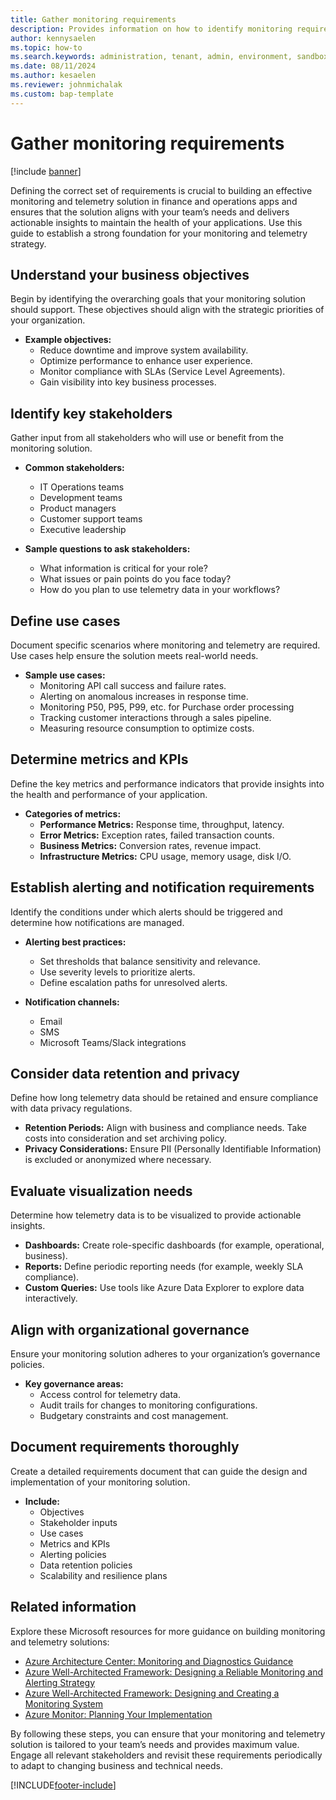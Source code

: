 ```yaml
---
title: Gather monitoring requirements
description: Provides information on how to identify monitoring requirements.  
author: kennysaelen
ms.topic: how-to
ms.search.keywords: administration, tenant, admin, environment, sandbox, telemetry
ms.date: 08/11/2024
ms.author: kesaelen
ms.reviewer: johnmichalak
ms.custom: bap-template
---
```


# Gather monitoring requirements

[!include [banner](../includes/banner.md)]

Defining the correct set of requirements is crucial to building an effective monitoring and telemetry solution in finance and operations apps and ensures that the solution aligns with your team’s needs and delivers actionable insights to maintain the health of your applications. Use this guide to establish a strong foundation for your monitoring and telemetry strategy.

## Understand your business objectives

Begin by identifying the overarching goals that your monitoring solution should support. These objectives should align with the strategic priorities of your organization.

- **Example objectives:**
  - Reduce downtime and improve system availability.
  - Optimize performance to enhance user experience.
  - Monitor compliance with SLAs (Service Level Agreements).
  - Gain visibility into key business processes.

## Identify key stakeholders

Gather input from all stakeholders who will use or benefit from the monitoring solution.

- **Common stakeholders:**
  - IT Operations teams
  - Development teams
  - Product managers
  - Customer support teams
  - Executive leadership

- **Sample questions to ask stakeholders:**
  - What information is critical for your role?
  - What issues or pain points do you face today?
  - How do you plan to use telemetry data in your workflows?

## Define use cases

Document specific scenarios where monitoring and telemetry are required. Use cases help ensure the solution meets real-world needs.

- **Sample use cases:**
  - Monitoring API call success and failure rates.
  - Alerting on anomalous increases in response time.
  - Monitoring P50, P95, P99, etc. for Purchase order processing
  - Tracking customer interactions through a sales pipeline.
  - Measuring resource consumption to optimize costs.

## Determine metrics and KPIs

Define the key metrics and performance indicators that provide insights into the health and performance of your application.

- **Categories of metrics:**
  - **Performance Metrics:** Response time, throughput, latency.
  - **Error Metrics:** Exception rates, failed transaction counts.
  - **Business Metrics:** Conversion rates, revenue impact.
  - **Infrastructure Metrics:** CPU usage, memory usage, disk I/O.

## Establish alerting and notification requirements

Identify the conditions under which alerts should be triggered and determine how notifications are managed.

- **Alerting best practices:**
  - Set thresholds that balance sensitivity and relevance.
  - Use severity levels to prioritize alerts.
  - Define escalation paths for unresolved alerts.

- **Notification channels:**
  - Email
  - SMS
  - Microsoft Teams/Slack integrations

## Consider data retention and privacy

Define how long telemetry data should be retained and ensure compliance with data privacy regulations.

- **Retention Periods:** Align with business and compliance needs. Take costs into consideration and set archiving policy.
- **Privacy Considerations:** Ensure PII (Personally Identifiable Information) is excluded or anonymized where necessary.

## Evaluate visualization needs

Determine how telemetry data is to be visualized to provide actionable insights.

- **Dashboards:** Create role-specific dashboards (for example, operational, business).
- **Reports:** Define periodic reporting needs (for example, weekly SLA compliance).
- **Custom Queries:** Use tools like Azure Data Explorer to explore data interactively.

## Align with organizational governance

Ensure your monitoring solution adheres to your organization’s governance policies.

- **Key governance areas:**
  - Access control for telemetry data.
  - Audit trails for changes to monitoring configurations.
  - Budgetary constraints and cost management.

## Document requirements thoroughly

Create a detailed requirements document that can guide the design and implementation of your monitoring solution.

- **Include:**
  - Objectives
  - Stakeholder inputs
  - Use cases
  - Metrics and KPIs
  - Alerting policies
  - Data retention policies
  - Scalability and resilience plans

## Related information

Explore these Microsoft resources for more guidance on building monitoring and telemetry solutions:

- [Azure Architecture Center: Monitoring and Diagnostics Guidance](/azure/architecture/best-practices/monitoring)
- [Azure Well-Architected Framework: Designing a Reliable Monitoring and Alerting Strategy](/azure/well-architected/reliability/monitoring-alerting-strategy)
- [Azure Well-Architected Framework: Designing and Creating a Monitoring System](/azure/well-architected/operational-excellence/observability)
- [Azure Monitor: Planning Your Implementation](/azure/azure-monitor/best-practices-plan)

By following these steps, you can ensure that your monitoring and telemetry solution is tailored to your team’s needs and provides maximum value. Engage all relevant stakeholders and revisit these requirements periodically to adapt to changing business and technical needs.

[!INCLUDE[footer-include](../../../includes/footer-banner.md)]
